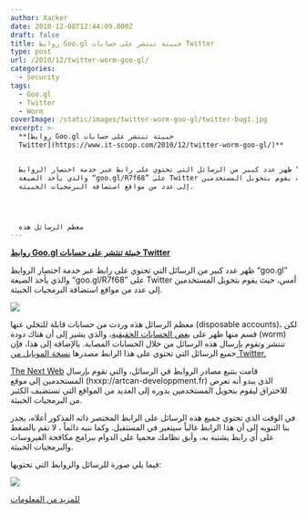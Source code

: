 ```yaml
---
author: Xacker
date: 2010-12-08T12:44:09.000Z
draft: false
title: روابط Goo.gl خبيثة تنتشر على حسابات Twitter
type: post
url: /2010/12/twitter-worm-goo-gl/
categories:
  - Security
tags:
  - Goo.gl
  - Twitter
  - Worm
coverImage: /static/images/twitter-worm-goo-gl/twitter-bug1.jpg
excerpt: >-
  **[روابط Goo.gl خبيثة تنتشر على حسابات
  Twitter](https://www.it-scoop.com/2010/12/twitter-worm-goo-gl/)**


  ظهر عدد كبير من الرسائل التي تحتوي على رابط عبر خدمة اختصار الروابط “goo.gl”
  والذي يأخذ الصيغة “goo.gl/R7f68” على Twitter أمس، حيث يقوم بتحويل المستخدمين
  إلى عدد من مواقع استضافة البرمجيات الخبيثة.




  معظم الرسائل هذه
---
```

**[روابط Goo.gl خبيثة تنتشر على حسابات Twitter](https://www.it-scoop.com/2010/12/twitter-worm-goo-gl/)**

ظهر عدد كبير من الرسائل التي تحتوي على رابط عبر خدمة اختصار الروابط “goo.gl” والذي يأخذ الصيغة “goo.gl/R7f68” على Twitter أمس، حيث يقوم بتحويل المستخدمين إلى عدد من مواقع استضافة البرمجيات الخبيثة.

![](/static/images/twitter-worm-goo-gl/twitter-bug1.jpg)

معظم الرسائل هذه وردت من حسابات قابلة للتخلي عنها (disposable accounts)، لكن قسم منها ظهر على [بعض الحسابات الحقيقية](https://search.twitter.com/search?q=http%3A%2F%2Fgoo.gl%2FR7f68)، والذي يشير إلى أن هناك دودة (worm) تنتشر وتقوم بإرسال هذه الرسائل من خلال الحسابات المصابة. بالإضافة إلى هذا، فإن جميع الرسائل التي تحتوي على هذا الرابط مصدرها [نسخة الموبايل من Twitter.](http://www.blippr.com/apps/336651-Twitter)

[The Next Web](http://thenextweb.com/twitter/2010/12/07/new-twitter-worm-on-the-loose-watch-the-links-you-click/) قامت بتتبع مصادر الروابط في الرسائل، والتي تقوم بإرسال المستخدمين إلى موقع (hxxp://artcan-developpment.fr) الذي يبدو أنه تعرض للاختراق ليقوم بتحويل المستخدمين بدوره إلى العديد من المواقع التي تستضيف الكثير من البرمجيات الخبيثة.

في الوقت الذي تحتوي جميع هذه الرسائل على الرابط المختصر ذاته المذكور أعلاه، يجدر بنا التنويه إلى أن هذا الرابط غالباً سيتغير في المستقبل. وكما ننبه دائماً ، لا تقم بالضغط على أي رابط يشتبه به، وأبق نظامك محميا على الدوام ببرامج مكافحة الفيروسات والبرمجيات الخبيثة.

فيما يلي صورة للرسائل والروابط التي تحتويها:

[](twitter_malware.jpg)

![](/static/images/twitter-worm-goo-gl/twitter_malware.jpg)

[للمزيد من المعلومات](http://mashable.com/2010/12/07/twitter-worm-goo-gl/)
